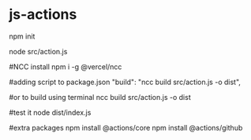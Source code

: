 # js-actions

npm init

node src/action.js

#NCC install
npm i -g @vercel/ncc

#adding script to package.json
"build": "ncc build src/action.js -o dist",

#or to build using terminal 
ncc build src/action.js -o dist

#test it
node dist/index.js


#extra packages
npm install @actions/core
npm install @actions/github
